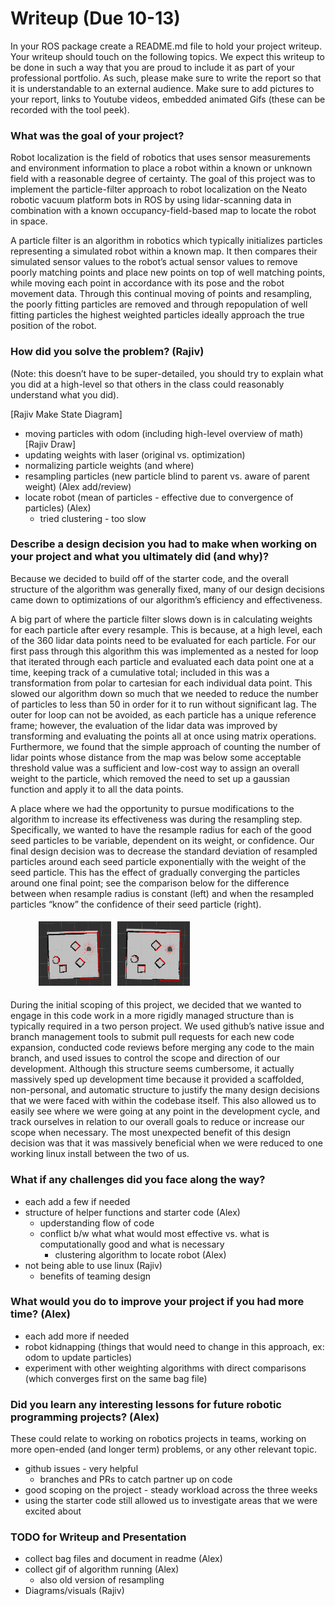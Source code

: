 # Writeup (Due 10-13)

In your ROS package create a README.md file to hold your project writeup. Your writeup should touch on the following topics. We expect this writeup to be done in such a way that you are proud to include it as part of your professional portfolio. As such, please make sure to write the report so that it is understandable to an external audience. Make sure to add pictures to your report, links to Youtube videos, embedded animated Gifs (these can be recorded with the tool peek).

### What was the goal of your project?

Robot localization is the field of robotics that uses sensor measurements and environment information to place a robot within a known or unknown field with a reasonable degree of certainty. The goal of this project was to implement the particle-filter approach to robot localization on the Neato robotic vacuum platform bots in ROS by using lidar-scanning data in combination with a known occupancy-field-based map to locate the robot in space.

A particle filter is an algorithm in robotics which typically initializes particles representing a simulated robot within a known map. It then compares their simulated sensor values to the robot’s actual sensor values to remove poorly matching points and place new points on top of well matching points, while moving each point in accordance with its pose and the robot movement data. Through this continual moving of points and resampling, the poorly fitting particles are removed and through repopulation of well fitting particles the highest weighted particles ideally approach the true position of the robot.

### How did you solve the problem? (Rajiv)

(Note: this doesn’t have to be super-detailed, you should try to explain what you did at a high-level so that others in the class could reasonably understand what you did).

[Rajiv Make State Diagram]

- moving particles with odom (including high-level overview of math) [Rajiv Draw]
- updating weights with laser (original vs. optimization)
- normalizing particle weights (and where)
- resampling particles (new particle blind to parent vs. aware of parent weight) (Alex add/review)
- locate robot (mean of particles - effective due to convergence of particles) (Alex)
  - tried clustering - too slow

### Describe a design decision you had to make when working on your project and what you ultimately did (and why)?

Because we decided to build off of the starter code, and the overall structure of the algorithm was generally fixed, many of our design decisions came down to optimizations of our algorithm’s efficiency and effectiveness.

A big part of where the particle filter slows down is in calculating weights for each particle after every resample. This is because, at a high level, each of the 360 lidar data points need to be evaluated for each particle. For our first pass through this algorithm this was implemented as a nested for loop that iterated through each particle and evaluated each data point one at a time, keeping track of a cumulative total; included in this was a transformation from polar to cartesian for each individual data point. This slowed our algorithm down so much that we needed to reduce the number of particles to less than 50 in order for it to run without significant lag. The outer for loop can not be avoided, as each particle has a unique reference frame; however, the evaluation of the lidar data was improved by transforming and evaluating the points all at once using matrix operations. Furthermore, we found that the simple approach of counting the number of lidar points whose distance from the map was below some acceptable threshold value was a sufficient and low-cost way to assign an overall weight to the particle, which removed the need to set up a gaussian function and apply it to all the data points.

A place where we had the opportunity to pursue modifications to the algorithm to increase its effectiveness was during the resampling step. Specifically, we wanted to have the resample radius for each of the good seed particles to be variable, dependent on its weight, or confidence. Our final design decision was to decrease the standard deviation of resampled particles around each seed particle exponentially with the weight of the seed particle. This has the effect of gradually converging the particles around one final point; see the comparison below for the difference between when resample radius is constant (left) and when the resampled particles “know” the confidence of their seed particle (right).

<figure
  style=
    "display: flex;
    width:50%;"
>
  <div
    style=
      "flex: 50%;
      padding: 5px;"
  >
    <img 
      src="./gifs/original_particles.gif"
      alt="Resampling with constant radius"
    >
  </div>
  <div
    style=
      "flex: 50%;
      padding: 5px;"
  >
    <img 
      src="./gifs/converged_particles.gif"
      alt="Resampling with adaptive radius"
    >
  </div>
</figure>

During the initial scoping of this project, we decided that we wanted to engage in this code work in a more rigidly managed structure than is typically required in a two person project. We used github’s native issue and branch management tools to submit pull requests for each new code expansion, conducted code reviews before merging any code to the main branch, and used issues to control the scope and direction of our development. Although this structure seems cumbersome, it actually massively sped up development time because it provided a scaffolded, non-personal, and automatic structure to justify the many design decisions that we were faced with within the codebase itself. This also allowed us to easily see where we were going at any point in the development cycle, and track ourselves in relation to our overall goals to reduce or increase our scope when necessary. The most unexpected benefit of this design decision was that it was massively beneficial when we were reduced to one working linux install between the two of us.

### What if any challenges did you face along the way?

- each add a few if needed
- structure of helper functions and starter code (Alex)
  - upderstanding flow of code
  - conflict b/w what what would most effective vs. what is computationally good and what is necessary
    - clustering algorithm to locate robot (Alex)
- not being able to use linux (Rajiv)
  - benefits of teaming design

### What would you do to improve your project if you had more time? (Alex)

- each add more if needed
- robot kidnapping (things that would need to change in this approach, ex: odom to update particles)
- experiment with other weighting algorithms with direct comparisons (which converges first on the same bag file)

### Did you learn any interesting lessons for future robotic programming projects? (Alex)

These could relate to working on robotics projects in teams, working on more open-ended (and longer term) problems, or any other relevant topic.

- github issues - very helpful
  - branches and PRs to catch partner up on code
- good scoping on the project - steady workload across the three weeks
- using the starter code still allowed us to investigate areas that we were excited about

### TODO for Writeup and Presentation

- collect bag files and document in readme (Alex)
- collect gif of algorithm running (Alex)
  - also old version of resampling
- Diagrams/visuals (Rajiv)
